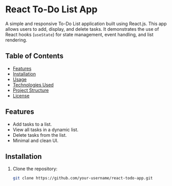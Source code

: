# React To-Do List App

A simple and responsive To-Do List application built using React.js. This app allows users to add, display, and delete tasks. It demonstrates the use of React hooks (`useState`) for state management, event handling, and list rendering.

## Table of Contents

- [Features](#features)
- [Installation](#installation)
- [Usage](#usage)
- [Technologies Used](#technologies-used)
- [Project Structure](#project-structure)
- [License](#license)

## Features

- Add tasks to a list.
- View all tasks in a dynamic list.
- Delete tasks from the list.
- Minimal and clean UI.

## Installation

1. Clone the repository:
   ```bash
   git clone https://github.com/your-username/react-todo-app.git
